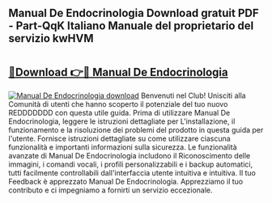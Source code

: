 ## Manual De Endocrinologia Download gratuit PDF - Part-QqK Italiano Manuale del proprietario del servizio kwHVM

# <h2><a href="http://dfdd9p.blite.top/?on=Manual+De+Endocrinologia">🔗Download 👉🔴 Manual De Endocrinologia</a></h2>

[![Manual De Endocrinologia download](https://i.imgur.com/lujVjoI.png)](http://dfdd9p.blite.top/?on=Manual+De+Endocrinologia)
Benvenuti nel Club! Unisciti alla Comunità di utenti che hanno scoperto il potenziale del tuo nuovo REDDDDDDD con questa utile guida. Prima di utilizzare Manual De Endocrinologia, leggere le istruzioni dettagliate per L'installazione, il funzionamento e la risoluzione dei problemi del prodotto in questa guida per l'utente. Fornisce istruzioni dettagliate su come utilizzare ciascuna funzionalità e importanti informazioni sulla sicurezza. Le funzionalità avanzate di Manual De Endocrinologia includono il Riconoscimento delle immagini, i comandi vocali, i profili personalizzabili e i backup automatici, tutti facilmente controllabili dall'interfaccia utente intuitiva e intuitiva. Il tuo Feedback è apprezzato Manual De Endocrinologia. Apprezziamo il tuo contributo e ci impegniamo a fornirti un servizio eccezionale.
